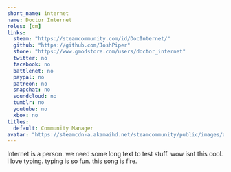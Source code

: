 ```yaml
---
short_name: internet
name: Doctor Internet
roles: [cm]
links:
  steam: "https://steamcommunity.com/id/DocInternet/"
  github: "https://github.com/JoshPiper"
  store: "https://www.gmodstore.com/users/doctor_internet"
  twitter: no
  facebook: no
  battlenet: no
  paypal: no
  patreon: no
  snapchat: no
  soundcloud: no
  tumblr: no
  youtube: no
  xbox: no
titles:
  default: Community Manager
avatar: "https://steamcdn-a.akamaihd.net/steamcommunity/public/images/avatars/3b/3b0eae51e17a60e34b920b25290eb32c197efc9c_medium.jpg"
---
```

Internet is a person. we need some long text to test stuff. wow isnt this cool. i love typing. typing is so fun. this song is fire.